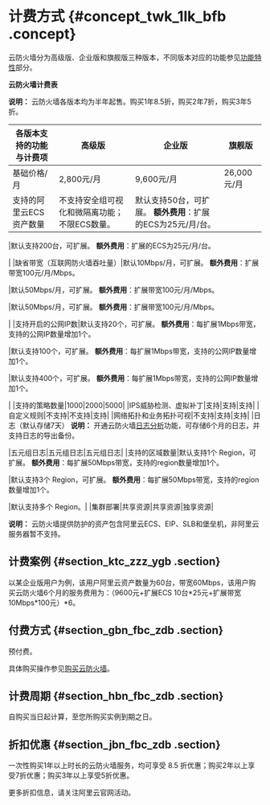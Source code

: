# 计费方式 {#concept_twk_1lk_bfb .concept}

云防火墙分为高级版、企业版和旗舰版三种版本，不同版本对应的功能参见[功能特性](../../../../cn.zh-CN/产品简介/功能特性.md#table_qsv_slr_cfb)部分。

**云防火墙计费表**

**说明：** 云防火墙各版本均为半年起售。购买1年8.5折，购买2年7折，购买3年5折。

|各版本支持的功能与计费项|高级版|企业版|旗舰版|
|------------|---|---|---|
|基础价格/月|2,800元/月|9,600元/月|26,000元/月|
|支持的阿里云ECS资产数量|不支持安全组可视化和微隔离功能；不限ECS数量。|默认支持50台，可扩展。 **额外费用**：扩展的ECS为25元/月/台。

 |默认支持200台，可扩展。 **额外费用**：扩展的ECS为25元/月/台。

 |
|缺省带宽（互联网防火墙吞吐量）|默认10Mbps/月，可扩展。 **额外费用**：扩展带宽100元/月/Mbps。

 |默认50Mbps/月，可扩展。 **额外费用**：扩展带宽100元/月/Mbps。

 |默认50Mbps/月，可扩展。 **额外费用**：扩展带宽100元/月/Mbps。

 |
|支持开启的公网IP数|默认支持20个，可扩展。 **额外费用**：每扩展1Mbps带宽，支持的公网IP数量增加1个。

 |默认支持100个，可扩展。 **额外费用**：每扩展1Mbps带宽，支持的公网IP数量增加1个。

 |默认支持400个，可扩展。 **额外费用**：每扩展1Mbps带宽，支持的公网IP数量增加1个。

 |
|支持的策略数量|1000|2000|5000|
|IPS威胁检测、虚拟补丁|支持|支持|支持|
|自定义规则|不支持|不支持|支持|
|网络拓扑和业务拓扑可视|不支持|支持|支持|
|日志（默认存储7天） **说明：** 开通云防火墙[日志分析](../../../../cn.zh-CN/用户指南/日志分析/概览.md#)功能，可存储6个月的日志，并支持日志的导出备份。

 |五元组日志|五元组日志|五元组日志|
|支持的区域数量|默认支持1个 Region，可扩展。 **额外费用**：每扩展50Mbps带宽，支持的region数量增加1个。

 |默认支持3个 Region，可扩展。 **额外费用**：每扩展50Mbps带宽，支持的region数量增加1个。

 |默认支持多个 Region。|
|集群部署|共享资源|共享资源|独享资源|

**说明：** 云防火墙提供防护的资产包含阿里云ECS、EIP、SLB和堡垒机，非阿里云服务器暂不支持。

## 计费案例 {#section_ktc_zzz_ygb .section}

以某企业版用户为例，该用户阿里云资产数量为60台，带宽60Mbps，该用户购买云防火墙6个月的服务费用为：（9600元+扩展ECS 10台\*25元+扩展带宽10Mbps\*100元）\*6。

## 付费方式 {#section_gbn_fbc_zdb .section}

预付费。

具体购买操作参见[购买云防火墙](cn.zh-CN/产品定价/购买云防火墙.md#ol_vyl_1sf_cfb)。

## 计费周期 {#section_hbn_fbc_zdb .section}

自购买当日起计算，至您所购买实例到期之日。

## 折扣优惠 {#section_jbn_fbc_zdb .section}

一次性购买1年以上时长的云防火墙服务，均可享受 8.5 折优惠；购买2年以上享受7折优惠；购买3年以上享受5折优惠。

更多折扣信息，请关注阿里云官网活动。

